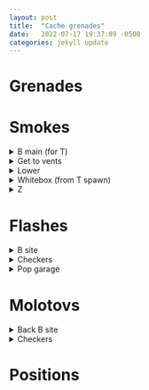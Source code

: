 ```yaml
---
layout: post
title:  "Cache grenades"
date:   2022-07-17 19:37:09 -0500
categories: jekyll update
---
```


# Grenades

# Smokes

<details>
	<summary>B main (for T)</summary>
	<img src="/assets/images/cs-gifs/cache/cache_smoke_b_main_for_t.gif">
</details>
<details>
	<summary>Get to vents</summary>
	<img src="/assets/images/cs-gifs/cache/cache_smoke_get_to_vents.gif">
</details>
<details>
	<summary>Lower</summary>
	<img src="/assets/images/cs-gifs/cache/cache_smoke_lower.gif">
</details>
<details>
	<summary>Whitebox (from T spawn)</summary>
	<img src="/assets/images/cs-gifs/cache/cache_smoke_whitebox_tspawn.gif">
</details>
<details>
	<summary>Z</summary>
	<img src="/assets/images/cs-gifs/cache/cache_smoke_z.gif">
</details>

# Flashes

<details>
	<summary>B site</summary>
	<img src="/assets/images/cs-gifs/cache/cache_flash_b_site.gif">
</details>
<details>
	<summary>Checkers</summary>
	<img src="/assets/images/cs-gifs/cache/cache_flash_checkers.gif">
</details>
<details>
	<summary>Pop garage</summary>
	<img src="/assets/images/cs-gifs/cache/cache_flash_pop_garage.gif">
</details>

# Molotovs

<details>
	<summary>Back B site</summary>
	<img src="/assets/images/cs-gifs/cache/cache_molly_back_b_site.gif">
</details>
<details>
	<summary>Checkers</summary>
	<img src="/assets/images/cs-gifs/cache/cache_molly_checkers.gif">
</details>

# Positions
<!-- TODO: on top of vent back site angle, from voo overpass video -->



